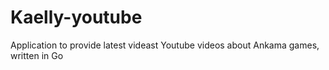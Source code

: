 # Kaelly-youtube
Application to provide latest videast Youtube videos about Ankama games, written in Go
